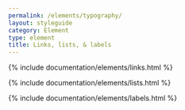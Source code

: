 ```yaml
---
permalink: /elements/typography/
layout: styleguide
category: Element
type: element
title: Links, lists, & labels
---
```


{% include documentation/elements/links.html %}

{% include documentation/elements/lists.html %}

{% include documentation/elements/labels.html %}
